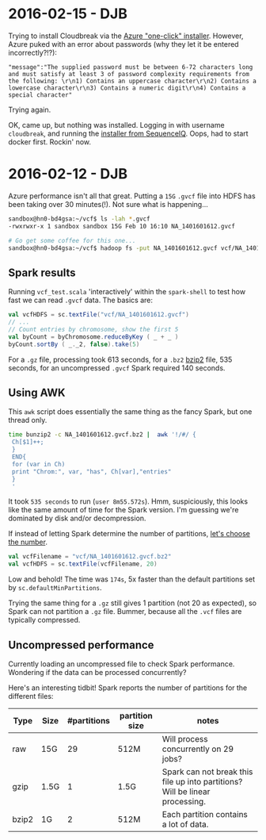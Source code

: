 # 2016-02-15 - DJB

Trying to install Cloudbreak via the [Azure "one-click" installer](http://sequenceiq.com/cloudbreak-docs/latest/azure/).  However, Azure puked with an error about passwords (why they let it be entered incorrectly?!?):

```
"message":"The supplied password must be between 6-72 characters long and must satisfy at least 3 of password complexity requirements from the following: \r\n1) Contains an uppercase character\r\n2) Contains a lowercase character\r\n3) Contains a numeric digit\r\n4) Contains a special character"
```

Trying again.

OK, came up, but nothing was installed.  Logging in with username `cloudbreak`, and running the [installer from SequenceIQ](https://raw.githubusercontent.com/sequenceiq/azure-cbd-quickstart/master/install-cbd.sh).  Oops, had to start docker first.  Rockin' now.

# 2016-02-12 - DJB

Azure performance isn't all that great.  Putting a `15G` `.gvcf` file into HDFS has been taking over 30 minutes(!).  Not sure what is happening...

```bash
sandbox@hn0-bd4gsa:~/vcf$ ls -lah *.gvcf
-rwxrwxr-x 1 sandbox sandbox 15G Feb 10 16:10 NA_1401601612.gvcf

# Go get some coffee for this one...
sandbox@hn0-bd4gsa:~/vcf$ hadoop fs -put NA_1401601612.gvcf vcf/NA_1401601612.gvcf
```

## Spark results

Running `vcf_test.scala` 'interactively' within the `spark-shell` to test how fast we can read `.gvcf` data.  The basics are:

```scala
val vcfHDFS = sc.textFile("vcf/NA_1401601612.gvcf")
// ...
// Count entries by chromosome, show the first 5
val byCount = byChromosome.reduceByKey ( _ + _ )
byCount.sortBy ( _._2, false).take(5)
```

For a `.gz` file, processing took 613 seconds, for a `.bz2` [bzip2](http://www.bzip.org/) file, 535 seconds, for an uncompressed `.gvcf` Spark required 140 seconds.  

## Using AWK

This `awk` script does essentially the same thing as the fancy Spark, but one thread only.


```bash
time bunzip2 -c NA_1401601612.gvcf.bz2 |  awk '!/#/ {
 Ch[$1]++;
 }
 END{
 for (var in Ch)
 print "Chrom:", var, "has", Ch[var],"entries"
 }
 '
```

It took `535 seconds` to run (`user	8m55.572s`).  Hmm, suspiciously, this looks like the same amount of time for the Spark version. I'm guessing we're dominated by disk and/or decompression.

If instead of letting Spark determine the number of partitions, [let's choose the number](http://www.bigsynapse.com/spark-input-output).

```scala
val vcfFilename = "vcf/NA_1401601612.gvcf.bz2"
val vcfHDFS = sc.textFile(vcfFilename, 20)
```

Low and behold!  The time was `174s`, 5x faster than the default partitions set by `sc.defaultMinPartitions`.

Trying the same thing for a `.gz` still gives 1 partition (not 20 as expected), so Spark can not partition a `.gz` file.  Bummer, because all the `.vcf` files are typically compressed.

## Uncompressed performance

Currently loading an uncompressed file to check Spark performance.  Wondering if the data can be processed concurrently?

Here's an interesting tidbit!  Spark reports the number of partitions for the different files:

| Type | Size | #partitions  | partition size  | notes   |
|-----|------|---|---|---|
| raw    | 15G     | 29  | 512M  | Will process concurrently on 29 jobs?  |
|  gzip   |  1.5G    | 1  | 1.5G  | Spark can not break this file up into partitions?  Will be linear processing.  |
|  bzip2   |  1G    | 2  | 512M  | Each partition contains a lot of data.  |